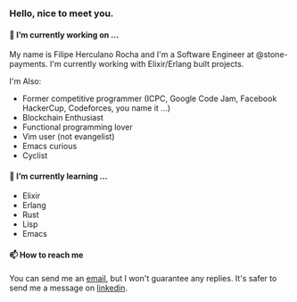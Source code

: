 ### Hello, nice to meet you.

#### 🔭 I’m currently working on ...

My name is Filipe Herculano Rocha and I'm a Software Engineer at @stone-payments. I'm currently working with Elixir/Erlang built projects.

I'm Also:
- Former competitive programmer (ICPC, Google Code Jam, Facebook HackerCup, Codeforces, you name it ...)
- Blockchain Enthusiast
- Functional programming lover
- Vim user (not evangelist)
- Emacs curious
- Cyclist

#### 🌱 I’m currently learning ...

- Elixir
- Erlang
- Rust
- Lisp
- Emacs

#### 📫 How to reach me

You can send me an [email](filipeherculanorocha@gmail.com), but I won't guarantee any replies. It's safer to send me a message on [linkedin](https://www.linkedin.com/in/filipe-herculano/). 


<!--
**filipeherculano/filipeherculano** is a ✨ _special_ ✨ repository because its `README.md` (this file) appears on your GitHub profile.

Here are some ideas to get you started:

- 🔭 I’m currently working on ...
- 🌱 I’m currently learning ...
- 👯 I’m looking to collaborate on ...
- 🤔 I’m looking for help with ...
- 💬 Ask me about ...
- 📫 How to reach me: ...
- 😄 Pronouns: ...
- ⚡ Fun fact: ...
-->
